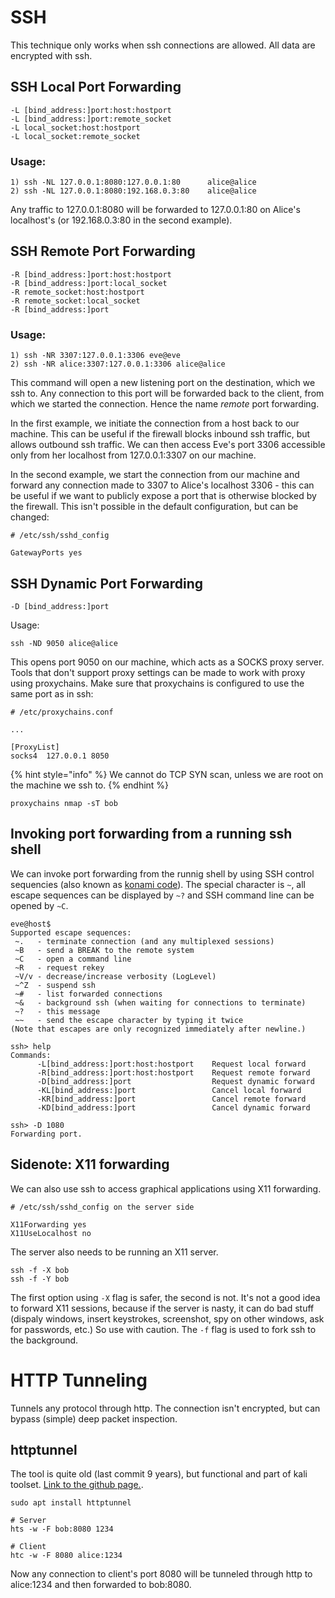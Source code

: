 # SSH

This technique only works when ssh connections are allowed. All data are encrypted with ssh.

## SSH Local Port Forwarding

```
-L [bind_address:]port:host:hostport
-L [bind_address:]port:remote_socket
-L local_socket:host:hostport
-L local_socket:remote_socket
```

### Usage:

```
1) ssh -NL 127.0.0.1:8080:127.0.0.1:80      alice@alice
2) ssh -NL 127.0.0.1:8080:192.168.0.3:80    alice@alice
```

Any traffic to 127.0.0.1:8080 will be forwarded to 127.0.0.1:80 on Alice's localhost's (or 192.168.0.3:80 in the second example).

## SSH Remote Port Forwarding

```
-R [bind_address:]port:host:hostport
-R [bind_address:]port:local_socket
-R remote_socket:host:hostport
-R remote_socket:local_socket
-R [bind_address:]port
```

### Usage:

```
1) ssh -NR 3307:127.0.0.1:3306 eve@eve
2) ssh -NR alice:3307:127.0.0.1:3306 alice@alice
```

This command will open a new listening port on the destination, which we ssh to. Any connection to this port will be forwarded back to the client, from which we started the connection. Hence the name *remote* port forwarding.

In the first example, we initiate the connection from a host back to our machine. This can be useful if the firewall blocks inbound ssh traffic, but allows outbound ssh traffic. We can then access Eve's port 3306 accessible only from her localhost from 127.0.0.1:3307 on our machine.

In the second example, we start the connection from our machine and forward any connection made to 3307 to Alice's localhost 3306 - this can be useful if we want to publicly expose a port that is otherwise blocked by the firewall. This isn't possible in the default configuration, but can be changed:

```
# /etc/ssh/sshd_config

GatewayPorts yes
```

## SSH Dynamic Port Forwarding

```
-D [bind_address:]port
```

Usage:

```
ssh -ND 9050 alice@alice
```

This opens port 9050 on our machine, which acts as a SOCKS proxy server. Tools that don't support proxy settings can be made to work with proxy using proxychains. Make sure that proxychains is configured to use the same port as in ssh:

```
# /etc/proxychains.conf

...

[ProxyList]
socks4  127.0.0.1 8050
```

{% hint style="info" %}
We cannot do TCP SYN scan, unless we are root on the machine we ssh to.
{% endhint %}

```
proxychains nmap -sT bob
```

## Invoking port forwarding from a running ssh shell

We can invoke port forwarding from the runnig shell by using SSH control
sequencies (also known as [konami code](https://www.sans.org/blog/using-the-ssh-konami-code-ssh-control-sequences/)).
The special character is `~`, all escape sequences can be displayed by `~?`
and SSH command line can be opened by `~C`.

```
eve@host$
Supported escape sequences:
 ~.   - terminate connection (and any multiplexed sessions)
 ~B   - send a BREAK to the remote system
 ~C   - open a command line
 ~R   - request rekey
 ~V/v - decrease/increase verbosity (LogLevel)
 ~^Z  - suspend ssh
 ~#   - list forwarded connections
 ~&   - background ssh (when waiting for connections to terminate)
 ~?   - this message
 ~~   - send the escape character by typing it twice
(Note that escapes are only recognized immediately after newline.)

ssh> help
Commands:
      -L[bind_address:]port:host:hostport    Request local forward
      -R[bind_address:]port:host:hostport    Request remote forward
      -D[bind_address:]port                  Request dynamic forward
      -KL[bind_address:]port                 Cancel local forward
      -KR[bind_address:]port                 Cancel remote forward
      -KD[bind_address:]port                 Cancel dynamic forward

ssh> -D 1080
Forwarding port.
```

## Sidenote: X11 forwarding

We can also use ssh to access graphical applications using X11 forwarding.

```
# /etc/ssh/sshd_config on the server side

X11Forwarding yes
X11UseLocalhost no
```

The server also needs to be running an X11 server.

```
ssh -f -X bob
ssh -f -Y bob
```

The first option using `-X` flag is safer, the second is not. It's not a good idea to forward X11 sessions, because if the server is nasty, it can do bad stuff (dispaly windows, insert keystrokes, screenshot, spy on other windows, ask for passwords, etc.) So use with caution. The `-f` flag is used to fork ssh to the background.

# HTTP Tunneling

Tunnels any protocol through http. The connection isn't encrypted, but can bypass (simple) deep packet inspection. 

## httptunnel


The tool is quite old (last commit 9 years), but functional and part of kali toolset. [Link to the github page.](www.gnu.org/software/httptunnel/).

```
sudo apt install httptunnel

# Server
hts -w -F bob:8080 1234

# Client
htc -w -F 8080 alice:1234 
```

Now any connection to client's port 8080 will be tunneled through http to alice:1234 and then forwarded to bob:8080.
